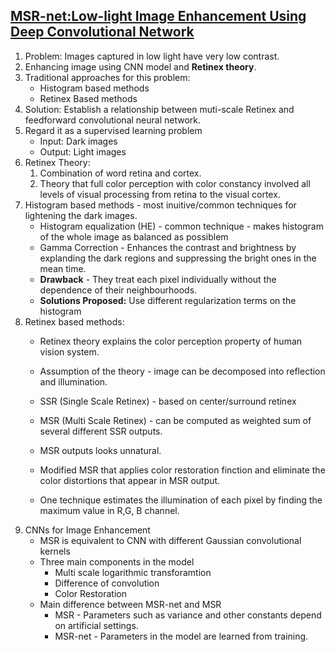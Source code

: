 ## [MSR-net:Low-light Image Enhancement Using Deep Convolutional Network](https://arxiv.org/abs/1711.02488)

1. Problem: Images captured in low light have very low contrast.
2. Enhancing image using CNN model and **Retinex theory**.
3. Traditional approaches for this problem:
    * Histogram based methods
    * Retinex Based methods
4. Solution: Establish a relationship between muti-scale Retinex and feedforward convolutional neural network.
5. Regard it as a supervised learning problem
      * Input: Dark images
      * Output: Light images
6. Retinex Theory:
      1. Combination of word retina and cortex.
      2. Theory that full color perception with color constancy involved all levels of visual processing
      from retina to the visual cortex.
7. Histogram based methods - most inuitive/common techniques for lightening the dark images.
      * Histogram equalization (HE) - common technique - makes histogram of the whole image as
      balanced as possiblem
      * Gamma Correction - Enhances the contrast and brightness by explanding the dark regions
      and suppressing the bright ones in the mean time.
      * **Drawback** - They treat each pixel individually without the dependence of their neighbourhoods.
      * **Solutions Proposed:** Use different regularization terms on the histogram
8. Retinex based methods: 
      * Retinex theory explains the color perception property of human vision system.
      * Assumption of the theory - image can be decomposed into reflection and illumination.
            
      * SSR (Single Scale Retinex) - based on center/surround retinex
      * MSR (Multi Scale Retinex) - can be computed as weighted sum of several different SSR outputs.
      * MSR outputs looks unnatural.
      * Modified MSR that applies color restoration finction and eliminate the color distortions that
      appear in MSR output.
      * One technique estimates the illumination of each pixel by finding the maximum value in R,G, B channel.
9. CNNs for Image Enhancement
      * MSR is equivalent to CNN with different Gaussian convolutional kernels 
      * Three main components in the model
         * Multi scale logarithmic transforamtion
         * Difference of convolution
         * Color Restoration
      * Main difference between MSR-net and MSR       
         * MSR - Parameters such as variance and other constants depend on artificial settings.
         * MSR-net - Parameters in the model are learned from training.

